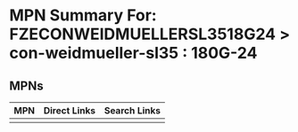 



# MPN Summary For: FZECONWEIDMUELLERSL3518G24 > con-weidmueller-sl35 : 180G-24

## MPNs
  

|MPN|Direct Links|Search Links|
| :--- | :--- | :--- |
||||
